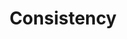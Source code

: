 ---
title: Consistency
description: How we considered the design principle of consistency in this project.
---